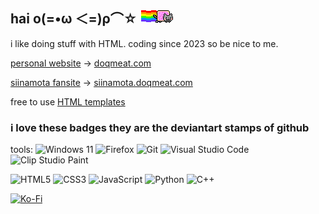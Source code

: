 ## hai ο(=•ω ＜=)ρ⌒☆ <img src="nyancat.gif">

i like doing stuff with HTML. coding since 2023 so be nice to me.

[personal website](https://github.com/doqmeat/doqmeat.com) → <a href="https://doqmeat.com" target="_blank">doqmeat.com</a>

[siinamota fansite](https://github.com/doqmeat/siinamota-fansite) → <a href="https://siinamota.doqmeat.com" target="_blank">siinamota.doqmeat.com</a>

free to use [HTML templates](https://github.com/doqmeat/HTML-templates)

### i love these badges they are the deviantart stamps of github

tools: ![Windows 11](https://img.shields.io/badge/Windows%2011-%230079d5.svg?style=flat&logo=Windows%2011&logoColor=white) ![Firefox](https://img.shields.io/badge/Firefox-FF7139?style=flat&logo=Firefox-Browser&logoColor=white) ![Git](https://img.shields.io/badge/git-%23F05033.svg?style=flat&logo=git&logoColor=white) ![Visual Studio Code](https://img.shields.io/badge/Visual%20Studio%20Code-0078d7.svg?style=flate&logo=visual-studio-code&logoColor=white) ![Clip Studio Paint](https://img.shields.io/badge/ClipStudioPaint-%23CFD3D3.svg?style=flat&logo=ClipStudioPaint&logoColor=white)

![HTML5](https://img.shields.io/badge/html5-%23E34F26.svg?style=flat&logo=html5&logoColor=white) ![CSS3](https://img.shields.io/badge/css3-%231572B6.svg?style=badge&logo=css3&logoColor=white) ![JavaScript](https://img.shields.io/badge/javascript-%23323330.svg?style=flat&logo=javascript&logoColor=%23F7DF1E) ![Python](https://img.shields.io/badge/python-3670A0?style=flat&logo=python&logoColor=ffdd54) ![C++](https://img.shields.io/badge/c++-%2300599C.svg?style=flat&logo=c%2B%2B&logoColor=white)

[![Ko-Fi](https://img.shields.io/badge/Ko--fi-F16061?style=flat&logo=ko-fi&logoColor=white)](https://ko-fi.com/doqmeat)
